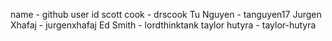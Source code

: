 name - github user id
scott cook - drscook
Tu Nguyen - tanguyen17
Jurgen Xhafaj - jurgenxhafaj
Ed Smith - lordthinktank
taylor hutyra - taylor-hutyra
